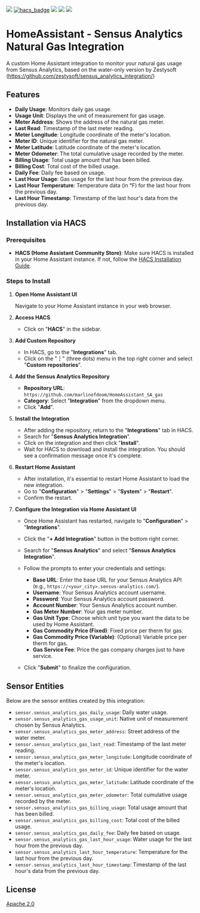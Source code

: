 [![](https://img.shields.io/github/release/marlinofdoom/HomeAssistant_SA_gas/all.svg?style=for-the-badge)](https://github.com/marlinofdoom/HomeAssistant_SA_gas/releases)
[![hacs_badge](https://img.shields.io/badge/HACS-Default-orange.svg?style=for-the-badge)](https://github.com/custom-components/hacs)
[![](https://img.shields.io/github/license/marlinofdoom/HomeAssistant_SA_gas?style=for-the-badge)](LICENSE)
[![](https://img.shields.io/badge/MAINTAINER-%40marlinofdoom-red?style=for-the-badge)](https://github.com/marlinofdoom)
[![](https://img.shields.io/badge/COMMUNITY-FORUM-success?style=for-the-badge)](https://community.home-assistant.io)

# HomeAssistant - Sensus Analytics Natural Gas Integration

A custom Home Assistant integration to monitor your natural gas usage from Sensus Analytics, based on the water-only version by Zestysoft (https://github.com/zestysoft/sensus_analytics_integration/)

## Features

- **Daily Usage**: Monitors daily gas usage.
- **Usage Unit**: Displays the unit of measurement for gas usage.
- **Meter Address**: Shows the address of the natural gas meter.
- **Last Read**: Timestamp of the last meter reading.
- **Meter Longitude**: Longitude coordinate of the meter's location.
- **Meter ID**: Unique identifier for the natural gas meter.
- **Meter Latitude**: Latitude coordinate of the meter's location.
- **Meter Odometer**: The total cumulative usage recorded by the meter.
- **Billing Usage**: Total usage amount that has been billed.
- **Billing Cost**: Total cost of the billed usage.
- **Daily Fee**: Daily fee based on usage.
- **Last Hour Usage**: Gas usage for the last hour from the previous day.
- **Last Hour Temperature**: Temperature data (in °F) for the last hour from the previous day.
- **Last Hour Timestamp**: Timestamp of the last hour's data from the previous day.

## Installation via HACS

### **Prerequisites**

- **HACS (Home Assistant Community Store)**: Make sure HACS is installed in your Home Assistant instance. If not, follow the [HACS Installation Guide](https://hacs.xyz/docs/installation/prerequisites).

### **Steps to Install**

1. **Open Home Assistant UI**

   Navigate to your Home Assistant instance in your web browser.

2. **Access HACS**

   - Click on "**HACS**" in the sidebar.

3. **Add Custom Repository**

   - In HACS, go to the "**Integrations**" tab.
   - Click on the "**⋮**" (three dots) menu in the top right corner and select "**Custom repositories**".

4. **Add the Sensus Analytics Repository**

   - **Repository URL**: `https://github.com/marlinofdoom/HomeAssistant_SA_gas`
   - **Category**: Select "**Integration**" from the dropdown menu.
   - Click "**Add**".

5. **Install the Integration**

   - After adding the repository, return to the "**Integrations**" tab in HACS.
   - Search for "**Sensus Analytics Integration**".
   - Click on the integration and then click "**Install**".
   - Wait for HACS to download and install the integration. You should see a confirmation message once it's complete.

6. **Restart Home Assistant**

   - After installation, it's essential to restart Home Assistant to load the new integration.
   - Go to "**Configuration**" > "**Settings**" > "**System**" > "**Restart**".
   - Confirm the restart.

7. **Configure the Integration via Home Assistant UI**

   - Once Home Assistant has restarted, navigate to "**Configuration**" > "**Integrations**".
   - Click the "**+ Add Integration**" button in the bottom right corner.
   - Search for "**Sensus Analytics**" and select "**Sensus Analytics Integration**".
   - Follow the prompts to enter your credentials and settings:
     - **Base URL**: Enter the base URL for your Sensus Analytics API (e.g., `https://<your_city>.sensus-analytics.com/`).
     - **Username**: Your Sensus Analytics account username.
     - **Password**: Your Sensus Analytics account password.
     - **Account Number**: Your Sensus Analytics account number.
     - **Gas Meter Number**: Your gas meter number.
     - **Gas Unit Type**: Choose which unit type you want the data to be used by Home Assistant.
     - **Gas Commodity Price (Fixed)**: Fixed price per therm for gas.
     - **Gas Commodity Price (Variable)**: (Optional) Variable price per therm for gas.
     - **Gas Service Fee**: Price the gas company charges just to have service.

   - Click "**Submit**" to finalize the configuration.

## Sensor Entities

Below are the sensor entities created by this integration:

- `sensor.sensus_analytics_gas_daily_usage`: Daily water usage.
- `sensor.sensus_analytics_gas_usage_unit`: Native unit of measurement chosen by Sensus Analytics.
- `sensor.sensus_analytics_gas_meter_address`: Street address of the water meter.
- `sensor.sensus_analytics_gas_last_read`: Timestamp of the last meter reading.
- `sensor.sensus_analytics_gas_meter_longitude`: Longitude coordinate of the meter's location.
- `sensor.sensus_analytics_gas_meter_id`: Unique identifier for the water meter.
- `sensor.sensus_analytics_gas_meter_latitude`: Latitude coordinate of the meter's location.
- `sensor.sensus_analytics_gas_meter_odometer`: Total cumulative usage recorded by the meter.
- `sensor.sensus_analytics_gas_billing_usage`: Total usage amount that has been billed.
- `sensor.sensus_analytics_gas_billing_cost`: Total cost of the billed usage.
- `sensor.sensus_analytics_gas_daily_fee`: Daily fee based on usage.
- `sensor.sensus_analytics_gas_last_hour_usage`: Water usage for the last hour from the previous day.
- `sensor.sensus_analytics_last_hour_temperature`: Temperature for the last hour from the previous day.
- `sensor.sensus_analytics_last_hour_timestamp`: Timestamp of the last hour's data from the previous day.

## License

[Apache 2.0](LICENSE)